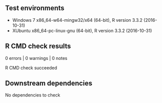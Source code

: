 ## Test environments
* Windows 7 x86_64-w64-mingw32/x64 (64-bit), R version 3.3.2 (2016-10-31)
* XUbuntu x86_64-pc-linux-gnu (64-bit), R version 3.3.2 (2016-10-31)

## R CMD check results
0 errors | 0 warnings | 0 notes

R CMD check succeeded

## Downstream dependencies
No dependencies to check
